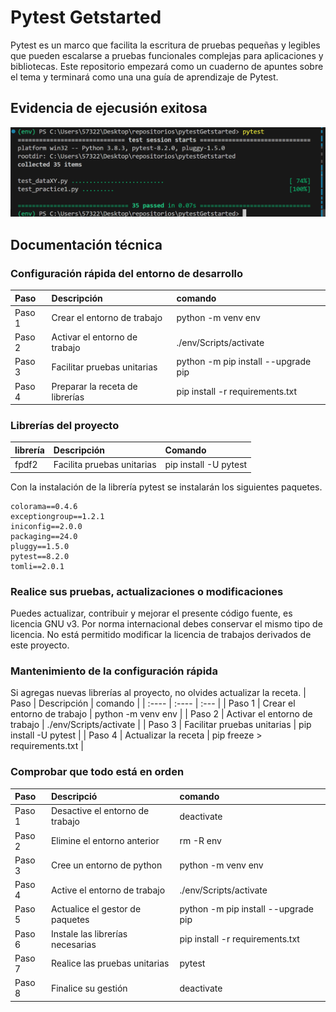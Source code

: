 
# Pytest Getstarted

Pytest es un marco que facilita la escritura de pruebas pequeñas y legibles que 
pueden escalarse a pruebas funcionales complejas para aplicaciones y bibliotecas. 
Este repositorio empezará como un cuaderno de apuntes sobre el tema y terminará como una una guía de aprendizaje de Pytest. 


## Evidencia de ejecusión exitosa

![alt text](./images/image.png)

## Documentación técnica

### Configuración rápida del entorno de desarrollo
| Paso   | Descripción                     | comando                             |
| :----  | :----                           | :---                                |
| Paso 1 | Crear el entorno de trabajo     | python -m venv env                  |
| Paso 2 | Activar el entorno de trabajo   | ./env/Scripts/activate              |
| Paso 3 | Facilitar pruebas unitarias     | python -m pip install --upgrade pip |
| Paso 4 | Preparar la receta de librerías | pip install -r requirements.txt     |

### Librerías del proyecto
| librería | Descripción                 | Comando               |
| :----    | :---                        | :---                  |
| fpdf2    | Facilita pruebas unitarias  | pip install -U pytest |

Con la instalación de la librería pytest se instalarán los siguientes paquetes. 
```CMD
colorama==0.4.6  
exceptiongroup==1.2.1  
iniconfig==2.0.0  
packaging==24.0  
pluggy==1.5.0  
pytest==8.2.0  
tomli==2.0.1  
```

### Realice sus pruebas, actualizaciones o modificaciones
Puedes actualizar, contribuir y mejorar el presente código fuente, es licencia GNU v3. Por norma internacional debes conservar el mismo tipo de licencia. No está permitido modificar la licencia de trabajos derivados de este proyecto.  

### Mantenimiento de la configuración rápida
Si agregas nuevas librerías al proyecto, no olvides actualizar la receta.
| Paso   | Descripción                   | comando                       |
| :----  | :----                         | :---                          |
| Paso 1 | Crear el entorno de trabajo   | python -m venv env            |
| Paso 2 | Activar el entorno de trabajo | ./env/Scripts/activate        |
| Paso 3 | Facilitar pruebas unitarias   | pip install -U pytest         |
| Paso 4 | Actualizar la receta          | pip freeze > requirements.txt |

### Comprobar que todo está en orden
| Paso   | Descripció | comando |
| :----  | :----      | :---    |
| Paso 1 | Desactive el entorno de trabajo  | deactivate |
| Paso 2 | Elimine el entorno anterior      | rm -R env |
| Paso 3 | Cree un entorno de python        | python -m venv env |
| Paso 4 | Active el entorno de trabajo     | ./env/Scripts/activate |
| Paso 5 | Actualice el gestor de paquetes  | python -m pip install --upgrade pip |
| Paso 6 | Instale las librerías necesarias | pip install -r requirements.txt |
| Paso 7 | Realice las pruebas unitarias    | pytest |
| Paso 8 | Finalice su gestión              | deactivate |
